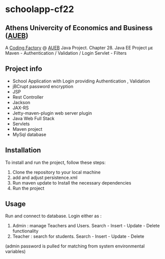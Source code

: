 # schoolapp-cf22

## Athens Univercity of Economics and Business ([AUEB](https://aueb.gr/))
A [Coding Factory](https://codingfactory.aueb.gr/) @ [AUEB](https://aueb.gr/) Java Project. Chapter 28. Java EE Project με Maven - Authentication / Validation / Login Servlet - Filters

## Project info
- School Application with Login providing Authentication , Validation
- jBCrupt password encryption
- JSP
- Rest Controller
- Jackson
- JAX-RS
- Jetty-maven-plugin web server plugin
- Java Web Full Stack
- Servlets
- Maven project
- MySql database

## Installation
To install and run the project, follow these steps:
1. Clone the repository to your local machine
2. add and adjust persistence.xml
2. Run maven update to Install the necessary dependencies
3. Run the project

## Usage
Run and connect to database. Login either as : 
1. Admin : manage Teachers and Users. Search - Insert - Update - Delete functionality
2. Teacher : search for students. Search - Insert - Update - Delete

(admin password is pulled for matching from system environmental variables)

